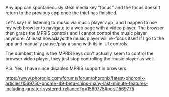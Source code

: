 Any app can spontaneously steal media key "focus" and the focus doesn't return to the previous app once the thief has finished.

Let's say I'm listening to music via music player app, and I happen to use my web browser to navigate to a web page with a video player. The browser then grabs the MPRIS controls and I cannot control the music player anymore. At least nowadays the music player will re-focus itself if I go to the app and manually pause/play a song with its in-UI controls.

The dumbest thing is the MPRIS keys don't actually seem to control the browser video player, they just stop controlling the music player as well.

P.S. Yes, I have since disabled MPRIS support in browsers.

https://www.phoronix.com/forums/forum/phoronix/latest-phoronix-articles/1569750-gnome-49-beta-ships-many-last-minute-features-including-greater-systemd-reliance?p=1569775#post1569775
